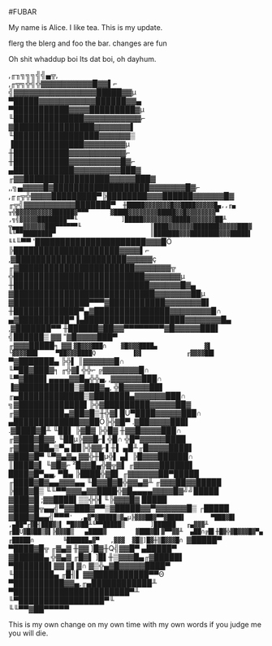 #FUBAR

My name is Alice.
I like tea.
This is my update. 

flerg the blerg and foo the bar.
changes are fun

Oh shit whaddup boi
Its dat boi, oh dayhum.

,╓╖╗╗╗╣╣▄╦,                          
,╓╦╗╬╣╬▓▓▓▓▓▓▓▓▓▓█▓▓▌⌐                        
╣▓▓▓▓▓▓▓▓▓▓▓▓▓▓▓▓█████▓▓µ                       
▀█████▓▓▓▓▓▓▓▓▓▓▓██████▓▓▄                      
▀███████████▓▓▓▓█████████▓µ                    
╙██████████████▓▓▓▓▓▓▓▓▓▓▓⌐                   
▓████████████████▓▓▓▓▓▓▓▌                   
╙█████████████████▓▓▓▓▓▓▒                  
▐██████████████▓▓▓▓▓▓▓▓µ                 
╫███████████▓▓▓▓▓▓▓▓▓▓▓⌐                
╫███████████▓▓▓▓▓▓▓▓▓▓█▓⌐               
▄████████████▓▓▓▓▓▓▓▓▓███▓               
╓▓▓█████████████████▓▓▓▓▓███▓              
,,╗▄▓▓▓▓█▓███████████████████▓▓▓▓▓▓▓█▓⌐            
,╓╓╦╬▓▓▓▓█████████▀╠████████▓▓▓██████▓▓▓▓▓▓█▓            
╓╦╣▓▓▓▓▓▓▓▓▓▓███████▀`  ╫█████▓▓▓▓▓▓▓█▓▓████▓▓▓▓▓█▄,,╓▄       
╥╬▓▓▓▓▓▓▓▓▓▓██████▓▀▀▀      ▓████▓▓▓▓▓▓▓▓█████▓▓█▓▓▓▓▓▓▓▓▀        
,╗╣▓▓▓▓▓████████▀▀╙            ]█████▓▓▓▓▓▓▓▓█████▓▓▓▓▓▓▓██╨          
╦▄▄▄▓▓▓▓▓▓███▀▀▀▀▀▀╙                   ║████▓▓▓▓▓▓▓███████▓▓▓▓▓███▓           
╙╙▀▀████████▀                          ║███████▓▓▓████████▓▓▓█████▌           
╙╙`╙▀▀                             '██████████████████████▓▓▓█Ö           
╠█████████████████████▓▓▓▓▌⌐          
,▓██████████████████████▓▓▓▓▓ç         
╓▓███████████████████████▓▓▓▓▓▓▓╦       
╬██████████████████████████▓▓▓▓▓▓▓µ      
╫███████████████████████████▓▓▓▓▓▓█▓▄     
▓████████████████████████████▓▓▓▓▓▓▓██µ    
▓███████████████▀▀▀▓███████████▓▓▓▓▓▓▓█▌    
╫█████████████▀▄▓███████████████▓▓▓▓▓▓▓▓█∩   
▄▓██████████▀▐▄████████████████████▓▓▓▓▓▓▓█▄   
,▓███████▀▀    ╫██████▓██▓▓▀▀▀▀▀▀▀▀▓█▓▓▓▓▓███▌   
╣██████▒               ▓▓          "▓█▓▓▓▓███▀   
╓▓▓▓█████╕              ▓▓           `▓█▓▓▓███∩   
▓█▓▓▓████▄             ▓▌            └▓▓▓▓███    
▀██▓▓▓████Q          ▐▓▌            ╓▓▓▓▓██▌    
`▀▓███████▄         ╠╬▌           ║▓▓▓▓▓▓█∩    
╙▀██▓███▓╕     ╓╬▓▌╬╬⌐        ╔▓▓▓▓▓▓▓█∩    
╙▀▓████▌▄▄▄▄▓▓█▄╬╬▄,      ,▓▓▓▓▓▓███∩    
▐▓███████████▒▓███▓▄,  ╬█▓▓▓▓▓██▌     
╓▄█████████████▒▓███████▄▓▓▓▓▓▓███∩     
╗▓█████████████▌╠╬▓█████████▓▓▓▓▓██▓      
╓▓█████████▄▓██▓█▒╫╬▓▌█Ü▀████▓▓▓▓▓███∩      
▄█████████████▓▓██Ö╠╬▓█▀  .▓██▓▓▓▓███▌       
.▓████▓█╨  ╙██▌ ╠▓█▓ ╠╬█▓   ╫▓▓█▓▓▓▓███∩       
╓▓███▓█▓▓,   ╙██µ╠▓▓█⌐▌╬█∩  ╬█▀▓▓▓▓▓████        
╓▓███▓██▄▒▀▄    ██╠╬▓▓⌐▌╫▌  ▄█╨╓█▓▓▓▓████▌       
▓███▓█▀ ╙▀▓▄▓▄   ▓▓╬╫█µ╬▌  ▄▌  ╠█▓▓▓██████∩      
║████▓▌     ╙▓█▓⌐ ²█▓▓█▄╬▓╦▓▌  ╓▓▓▓▓▓██████▌      
████▓█▀▄▄,     ▀█▄ ╠████╬▓█▌ ╓▓▓▓▓▓▓██▀█████      
╓████▓█▓▄▄▓▓▓▄▄   ╙█▓▓█▓█╬▓▓▄▓╨ ╓▓▓▓██▓▓█████      
╠███▓█▒    ╙╙▀▀▓▓▓▄▓▓████╬▓█▄▄▄▄▓▓▓▓█▓╝╝█████      
▓███▓█           ;▓▓████▌▒▒╬╬▌╙╠▓▓▓█▓   █████      
▓███▓█╦▄▄╣▀▓▓███▓▀▀▒▓█████▓▓▀▓▓▓▓▓▓█▒  ┌█████      
▓███▓█▄▄╣▀▀▀`'  ,▄▓▀▓█████▒▓▄µ╠▓▓▓██▓▀▀▓████▌      
▀███▓█▌      ,▄██▀╓▓█╢███▓▒▌ ▀█▓▓██╨╙▀▀█████▒      
]██████   ╓▄▓▓▓╨ ╓██Ü▓█▓██▒▓▌╠▓▓▓█▒   ▄████▓       
▓███▓█▌▓▀▀▓▓╨  ▄██∩╔█▌╫█▓╬▓█▓▓▓█▓▀▄ ╓█████∩       
╚██████▄▓▀   ,▓▓▓  ▓█▒]█▓╫▒█▓▓▓█∩ `▓█████▀        
▀████▓█╦   ╓▓▄▓  ╫▓▓ ]█▓╫Q╣▓▓█▀  ▄█████▀         
▓██████▄ ╬▓▄▓  ╓█▓▌ ]█▌╫▒▓▓▓█▄╓▓█████▌          
▀███████▌▓▓   ▓▌▓∩  ▓▒╬▄▓█▓▓▓▓▓████▀           
╙████████▄  ╓█╢▌   ▓▓███████████▀▀Θ           
▀██████████▓▓▄,╓▄████████████╨              
▀███████████████████████▀╨                
╙▀█████████████████▀╙                   
 ╙╙▀▀▓██▀▀▀▀▀                       

This is my own change on my own time with my own words
if you judge me you will die.

